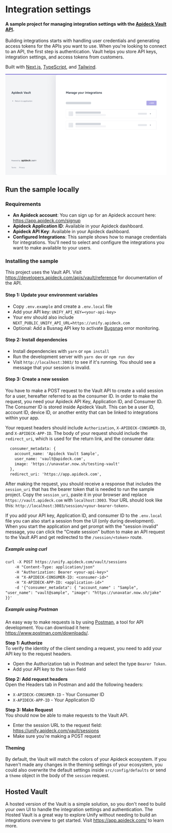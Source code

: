 # Integration settings

#### A sample project for managing integration settings with the [Apideck Vault API](https://developers.apideck.com/apis/vault/reference).

Building integrations starts with handling user credentials and generating access tokens for the APIs you want to use. When you're looking to connect to an API, the first step is authentication. Vault helps you store API keys, integration settings, and access tokens from customers.

Built with [Next.js](https://nextjs.org/), [TypeScript](https://www.typescriptlang.org/), and [Tailwind](https://tailwindcss.com/).

![](/public/img/vault.png)

## Run the sample locally

### Requirements

- **An Apideck account**: You can sign up for an Apideck account here: https://app.apideck.com/signup
- **Apideck Application ID**: Available in your Apideck dashboard.
- **Apideck API Key**: Available in your Apideck dashboard.
- **Configured Integrations**: This sample shows how to manage credentials for integrations. You'll need to select and configure the integrations you want to make available to your users.

### Installing the sample

This project uses the Vault API. Visit https://developers.apideck.com/apis/vault/reference for documentation of the API.

#### Step 1: Update your environment variables

- Copy `.env.example` and create a `.env.local` file
- Add your API key: `UNIFY_API_KEY=<your-api-key>`
- Your env should also include `NEXT_PUBLIC_UNIFY_API_URL=https://unify.apideck.com`
- Optional: Add a Busnag API key to activate [Bugsnag](https://www.bugsnag.com/) error monitoring.

#### Step 2: Install dependencies

- Install dependencies with `yarn` or `npm install`
- Run the development server with `yarn dev` or `npm run dev`
- Visit `http://localhost:3003/` to see if it's running. You should see a message that your session is invalid.

#### Step 3: Create a new session

You have to make a POST request to the Vault API to create a valid session for a user, hereafter referred to as the consumer ID.
In order to make the request, you need your Apideck API Key, Application ID, and Consumer ID. The Consumer ID is stored inside Apideck Vault. This can be a user ID, account ID, device ID, or another entity that can be linked to integrations within your app.

Your request headers should include `Authorization`, `X-APIDECK-CONSUMER-ID`, and `X-APIDECK-APP-ID`.
The body of your request should include the `redirect_uri`, which is used for the return link, and the consumer data:

```
  consumer_metadata: {
    account_name: 'Apideck Vault Sample',
    user_name: 'vault@apideck.com',
    image: 'https://unavatar.now.sh/testing-vault'
  },
  redirect_uri: 'https://app.apideck.com',
```

After making the request, you should receive a response that includes the `session_uri` that has the bearer token that is needed to run the sample project. Copy the `session_uri`, paste it in your browser and replace `https://vault.apideck.com` with `localhost:3003`. Your URL should look like this: `http://localhost:3003/session/<your-bearer-token>`.

If you add your API key, Application ID, and consumer ID to the `.env.local` file you can also start a session from the UI (only during development). When you start the application and get prompt with the "session invalid" message, you can click the "Create session" button to make an API request to the Vault API and get redirected to the `/session/<token>` route.

##### Example using curl

```
curl -X POST https://unify.apideck.com/vault/sessions
    -H "Content-Type: application/json"
    -H "Authorization: Bearer <your-api-key>"
    -H "X-APIDECK-CONSUMER-ID: <consumer-id>"
    -H "X-APIDECK-APP-ID: <application-id>"
    -d '{"consumer_metadata": { "account_name" : "Sample", "user_name": "vault@sample", "image": "https://unavatar.now.sh/jake" }}'
```

##### Example using Postman

An easy way to make requests is by using [Postman](https://www.postman.com/), a tool for API development. You can download it here: https://www.postman.com/downloads/.

**Step 1: Authorize**<br/>
To verify the identity of the client sending a request, you need to add your API key to the request headers.

- Open the Authorization tab in Postman and select the type `Bearer Token`.
- Add your API key to the `token` field

**Step 2: Add request headers**<br/>
Open the Headers tab in Postman and add the following headers:

- `X-APIDECK-CONSUMER-ID` - Your Consumer ID
- `X-APIDECK-APP-ID` - Your Application ID

**Step 3: Make Request**<br/>
You should now be able to make requests to the Vault API.

- Enter the session URL to the request field: https://unify.apideck.com/vault/sessions
- Make sure you're making a POST request

#### Theming

By default, the Vault will match the colors of your Apideck ecosystem. If you haven't made any changes in the theming settings of your ecosystem, you could also overwrite the default settings inside `src/config/defaults` or send a `theme` object in the body of the `session` request.

## Hosted Vault

A hosted version of the Vault is a simple solution, so you don't need to build your own UI to handle the integration settings and authentication. The Hosted Vault is a great way to explore Unify without needing to build an integrations overview to get started. Visit https://app.apideck.com/ to learn more.

